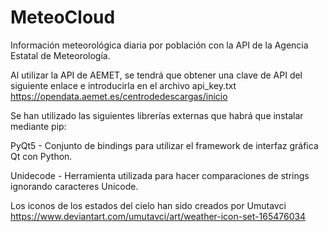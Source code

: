 # MeteoCloud
Información meteorológica diaria por población con la API de la Agencia Estatal de Meteorología.

Al utilizar la API de AEMET, se tendrá que obtener una clave de API del siguiente enlace e introducirla en el archivo api_key.txt
https://opendata.aemet.es/centrodedescargas/inicio

Se han utilizado las siguientes librerías externas que habrá que instalar mediante pip:

PyQt5 - Conjunto de bindings para utilizar el framework de interfaz gráfica Qt con Python.

Unidecode - Herramienta utilizada para hacer comparaciones de strings ignorando caracteres Unicode.

Los iconos de los estados del cielo han sido creados por Umutavci https://www.deviantart.com/umutavci/art/weather-icon-set-165476034

